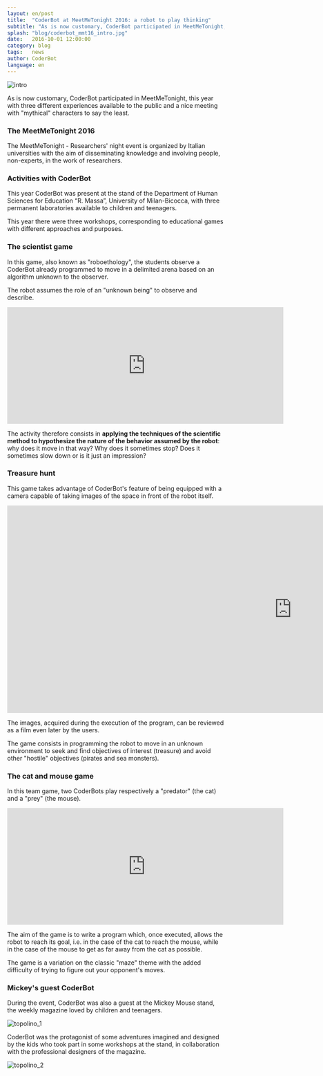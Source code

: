```yaml
---
layout: en/post
title:  "CoderBot at MeetMeTonight 2016: a robot to play thinking"
subtitle: "As is now customary, CoderBot participated in MeetMeTonight, this year with three different experiences available to the public."
splash: "blog/coderbot_mmt16_intro.jpg"
date:   2016-10-01 12:00:00
category: blog
tags:   news
author: CoderBot
language: en
---
```

![intro]({{site.baseurl}}/img/blog/coderbot_mmt16_intro.jpg)

As is now customary, CoderBot participated in MeetMeTonight, this year with three different experiences available to the public and a nice meeting with "mythical" characters to say the least.

### The MeetMeTonight 2016
The MeetMeTonight - Researchers' night event is organized by Italian universities with the aim of disseminating knowledge and involving people, non-experts, in the work of researchers.

### Activities with CoderBot
This year CoderBot was present at the stand of the Department of Human Sciences for Education “R. Massa”, University of Milan-Bicocca, with three permanent laboratories available to children and teenagers.

This year there were three workshops, corresponding to educational games with different approaches and purposes.

### The scientist game
In this game, also known as "roboethology", the students observe a CoderBot already programmed to move in a delimited arena based on an algorithm unknown to the observer.

The robot assumes the role of an "unknown being" to observe and describe.

<iframe width="640" height="270" src="https://www.youtube.com/embed/cxE1B5NhufE" frameborder="0" allow="autoplay; encrypted-media" allowfullscreen></iframe>

The activity therefore consists in **applying the techniques of the scientific method to hypothesize the nature of the behavior assumed by the robot**: why does it move in that way? Why does it sometimes stop? Does it sometimes slow down or is it just an impression?

### Treasure hunt
This game takes advantage of CoderBot's feature of being equipped with a camera capable of taking images of the space in front of the robot itself.

<iframe width="1318" height="480" src="https://www.youtube.com/embed/8_wnaHMUuBw" frameborder="0" allow="autoplay; encrypted-media" allowfullscreen></iframe>

The images, acquired during the execution of the program, can be reviewed as a film even later by the users.

The game consists in programming the robot to move in an unknown environment to seek and find objectives of interest (treasure) and avoid other "hostile" objectives (pirates and sea monsters).

### The cat and mouse game

In this team game, two CoderBots play respectively a "predator" (the cat) and a "prey" (the mouse).

<iframe width="640" height="270" src="https://www.youtube.com/embed/AH7c45HfQQk" frameborder="0" allow="autoplay; encrypted-media" allowfullscreen></iframe>

The aim of the game is to write a program which, once executed, allows the robot to reach its goal, i.e. in the case of the cat to reach the mouse, while in the case of the mouse to get as far away from the cat as possible.

The game is a variation on the classic "maze" theme with the added difficulty of trying to figure out your opponent's moves.

### Mickey's guest CoderBot

During the event, CoderBot was also a guest at the Mickey Mouse stand, the weekly magazine loved by children and teenagers.

![topolino_1]({{site.baseurl}}/img/blog/coderbot_mmt16_topolino_1.jpg)

CoderBot was the protagonist of some adventures imagined and designed by the kids who took part in some workshops at the stand, in collaboration with the professional designers of the magazine.

![topolino_2]({{site.baseurl}}/img/blog/coderbot_mmt16_topolino_2.jpg)
